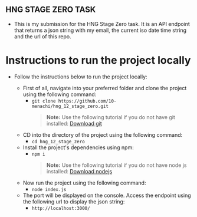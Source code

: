 ## HNG STAGE ZERO TASK
- This is my submission for the HNG Stage Zero task. It is an API endpoint that returns a json string with my email, the current iso date time string and the url of this repo.
# Instructions to run the project locally
- Follow the instructions below to run the project locally:

  - First of all, navigate into your preferred folder and clone the project using the following command:
    - ```git clone https://github.com/10-menachi/hng_12_stage_zero.git```
      > **Note:** Use the following tutorial if you do not have git installed:
      > [Download git](https://git-scm.com/book/en/v2/Getting-Started-Installing-Git)
  - CD into the directory of the project using the following command:
    - ```cd hng_12_stage_zero```
  - Install the project's dependencies using npm:
    - ```npm i```
      > **Note:** Use the following tutorial if you do not have node js installed:
      > [Download nodejs](https://nodejs.org/en/download)
  - Now run the project using the following command:
     - ```node index.js```
  - The port will be displayed on the console. Access the endpoint using the following url to display the json string:
    - ```http://localhost:3000/```
